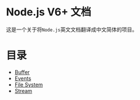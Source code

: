 # Node.js V6+ 文档
   这是一个关于将`Node.js`英文文档翻译成中文简体的项目。


# 目录

* [Buffer](./docs/Buffer.md)
* [Events](./docs/Events.md)
* [File System](./docs/FileSystem.md)
* [Stream](./docs/Stream.md)
